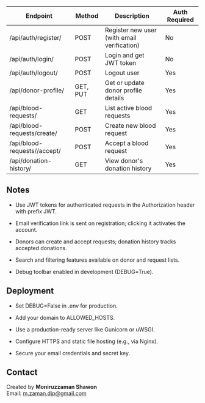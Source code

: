 | Endpoint                          | Method       | Description                          | Auth Required |
|----------------------------------|--------------|------------------------------------|---------------|
| /api/auth/register/               | POST         | Register new user (with email verification) | No            |
| /api/auth/login/                  | POST         | Login and get JWT token             | No            |
| /api/auth/logout/                 | POST         | Logout user                        | Yes           |
| /api/donor-profile/              | GET, PUT     | Get or update donor profile details | Yes           |
| /api/blood-requests/              | GET          | List active blood requests          | Yes           |
| /api/blood-requests/create/       | POST         | Create new blood request            | Yes           |
| /api/blood-requests/<id>/accept/  | POST         | Accept a blood request              | Yes           |
| /api/donation-history/            | GET          | View donor's donation history       | Yes           |


## Notes
+ Use JWT tokens for authenticated requests in the Authorization header with prefix JWT.

+ Email verification link is sent on registration; clicking it activates the account.

+ Donors can create and accept requests; donation history tracks accepted donations.

+ Search and filtering features available on donor and request lists.

+ Debug toolbar enabled in development (DEBUG=True).

## Deployment
+ Set DEBUG=False in .env for production.

+ Add your domain to ALLOWED_HOSTS.

+ Use a production-ready server like Gunicorn or uWSGI.

+ Configure HTTPS and static file hosting (e.g., via Nginx).

+ Secure your email credentials and secret key.


## Contact

Created by **Moniruzzaman Shawon**  
Email: [m.zaman.djp@gmail.com](mailto:m.zaman.djp@gmail.com)
